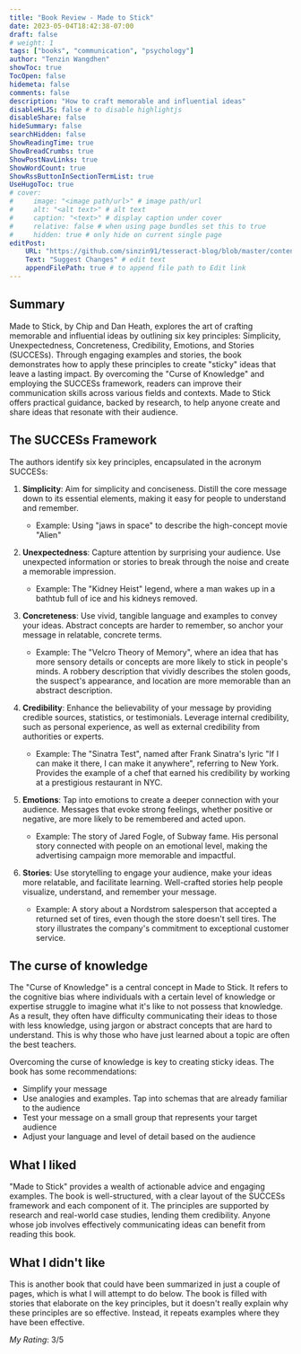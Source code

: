 ```yaml
---
title: "Book Review - Made to Stick"
date: 2023-05-04T18:42:38-07:00
draft: false
# weight: 1
tags: ["books", "communication", "psychology"]
author: "Tenzin Wangdhen"
showToc: true
TocOpen: false
hidemeta: false
comments: false
description: "How to craft memorable and influential ideas"
disableHLJS: false # to disable highlightjs
disableShare: false
hideSummary: false
searchHidden: false
ShowReadingTime: true
ShowBreadCrumbs: true
ShowPostNavLinks: true
ShowWordCount: true
ShowRssButtonInSectionTermList: true
UseHugoToc: true
# cover:
#     image: "<image path/url>" # image path/url
#     alt: "<alt text>" # alt text
#     caption: "<text>" # display caption under cover
#     relative: false # when using page bundles set this to true
#     hidden: true # only hide on current single page
editPost:
    URL: "https://github.com/sinzin91/tesseract-blog/blob/master/content"
    Text: "Suggest Changes" # edit text
    appendFilePath: true # to append file path to Edit link
---
```


## Summary
Made to Stick, by Chip and Dan Heath, explores the art of crafting memorable and influential ideas by outlining six key principles: Simplicity, Unexpectedness, Concreteness, Credibility, Emotions, and Stories (SUCCESs). Through engaging examples and stories, the book demonstrates how to apply these principles to create "sticky" ideas that leave a lasting impact. By overcoming the "Curse of Knowledge" and employing the SUCCESs framework, readers can improve their communication skills across various fields and contexts. Made to Stick offers practical guidance, backed by research, to help anyone create and share ideas that resonate with their audience.

## The SUCCESs Framework
The authors identify six key principles, encapsulated in the acronym SUCCESs:

1.  __Simplicity__: Aim for simplicity and conciseness. Distill the core message down to its essential elements, making it easy for people to understand and remember.
    - Example: Using "jaws in space" to describe the high-concept movie "Alien"

2.  __Unexpectedness__: Capture attention by surprising your audience. Use unexpected information or stories to break through the noise and create a memorable impression.
	- Example: The "Kidney Heist" legend, where a man wakes up in a bathtub full of ice and his kidneys removed. 

3.  __Concreteness__: Use vivid, tangible language and examples to convey your ideas. Abstract concepts are harder to remember, so anchor your message in relatable, concrete terms.
	- Example: The "Velcro Theory of Memory", where an idea that has more sensory details or concepts are more likely to stick in people's minds. A robbery description that vividly describes the stolen goods, the suspect's appearance, and location are more memorable than an abstract description.

4.  __Credibility__: Enhance the believability of your message by providing credible sources, statistics, or testimonials. Leverage internal credibility, such as personal experience, as well as external credibility from authorities or experts.
	- Example: The "Sinatra Test", named after Frank Sinatra's lyric "If I can make it there, I can make it anywhere", referring to New York. Provides the example of a chef that earned his credibility by working at a prestigious restaurant in NYC.

5.  __Emotions__: Tap into emotions to create a deeper connection with your audience. Messages that evoke strong feelings, whether positive or negative, are more likely to be remembered and acted upon.
	- Example: The story of Jared Fogle, of Subway fame. His personal story connected with people on an emotional level, making the advertising campaign more memorable and impactful.

6.  __Stories__: Use storytelling to engage your audience, make your ideas more relatable, and facilitate learning. Well-crafted stories help people visualize, understand, and remember your message.
	- Example: A story about a Nordstrom salesperson that accepted a returned set of tires, even though the store doesn't sell tires. The story illustrates the company's commitment to exceptional customer service.

## The curse of knowledge
The "Curse of Knowledge" is a central concept in Made to Stick. It refers to the cognitive bias where individuals with a certain level of knowledge or expertise struggle to imagine what it's like to not possess that knowledge. As a result, they often have difficulty communicating their ideas to those with less knowledge, using jargon or abstract concepts that are hard to understand. This is why those who have just learned about a topic are often the best teachers.

Overcoming the curse of knowledge is key to creating sticky ideas. The book has some recommendations:
- Simplify your message
- Use analogies and examples. Tap into schemas that are already familiar to the audience
- Test your message on a small group that represents your target audience
- Adjust your language and level of detail based on the audience


## What I liked
"Made to Stick" provides a wealth of actionable advice and engaging examples. The book is well-structured, with a clear layout of the SUCCESs framework and each component of it. The principles are supported by research and real-world case studies, lending them credibility. Anyone whose job involves effectively communicating ideas can benefit from reading this book.

## What I didn't like
This is another book that could have been summarized in just a couple of pages, which is what I will attempt to do below. The book is filled with stories that elaborate on the key principles, but it doesn't really explain why these principles are so effective. Instead, it repeats examples where they have been effective.

*My Rating*: 3/5
